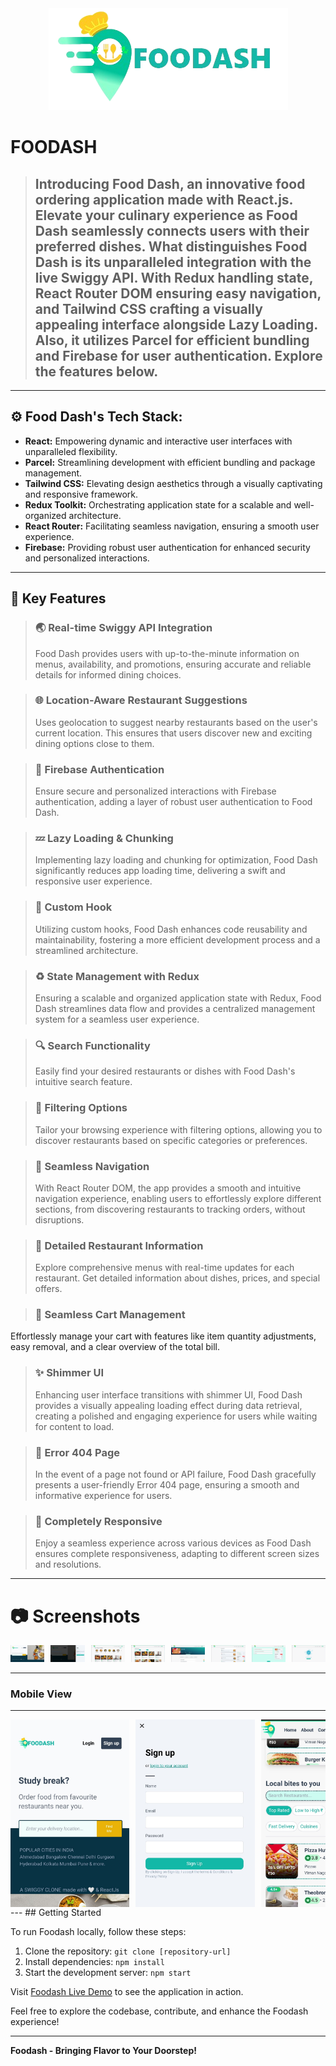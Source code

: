 <div align="center">
  <a href="screenshots/Desktop_Screenshot (4).png" target="_blank">
    <img src="./screenshots/FoodashLogo.png" alt="Foodash Logo" height="autorem">
  </a>
</div>

# FOODASH

> ## Introducing Food Dash, an innovative food ordering application made with React.js. Elevate your culinary experience as Food Dash seamlessly connects users with their preferred dishes. What distinguishes Food Dash is its unparalleled integration with the live Swiggy API. With Redux handling state, React Router DOM ensuring easy navigation, and Tailwind CSS crafting a visually appealing interface alongside Lazy Loading. Also, it utilizes Parcel for efficient bundling and Firebase for user authentication. Explore the features below.

---

## ⚙ Food Dash's Tech Stack:

- **React:** Empowering dynamic and interactive user interfaces with unparalleled flexibility.
- **Parcel:** Streamlining development with efficient bundling and package management.
- **Tailwind CSS:** Elevating design aesthetics through a visually captivating and responsive framework.
- **Redux Toolkit:** Orchestrating application state for a scalable and well-organized architecture.
- **React Router:** Facilitating seamless navigation, ensuring a smooth user experience.
- **Firebase:** Providing robust user authentication for enhanced security and personalized interactions.

---

## 🎯 Key Features

> ### 🌏 Real-time Swiggy API Integration
>
> Food Dash provides users with up-to-the-minute information on menus, availability, and promotions, ensuring accurate and reliable details for informed dining choices.

> ### 🌐 Location-Aware Restaurant Suggestions
>
> Uses geolocation to suggest nearby restaurants based on the user's current location. This ensures that users discover new and exciting dining options close to them.

> ### 🔐 Firebase Authentication
>
> Ensure secure and personalized interactions with Firebase authentication, adding a layer of robust user authentication to Food Dash.

> ### 💤 Lazy Loading & Chunking
>
> Implementing lazy loading and chunking for optimization, Food Dash significantly reduces app loading time, delivering a swift and responsive user experience.

> ### 🔩 Custom Hook
>
> Utilizing custom hooks, Food Dash enhances code reusability and maintainability, fostering a more efficient development process and a streamlined architecture.

> ### ♻ State Management with Redux
>
> Ensuring a scalable and organized application state with Redux, Food Dash streamlines data flow and provides a centralized management system for a seamless user experience.

> ### 🔍 Search Functionality
>
> Easily find your desired restaurants or dishes with Food Dash's intuitive search feature.

> ### 🎯 Filtering Options
>
> Tailor your browsing experience with filtering options, allowing you to discover restaurants based on specific categories or preferences.

> ### 📌 Seamless Navigation
>
> With React Router DOM, the app provides a smooth and intuitive navigation experience, enabling users to effortlessly explore different sections, from discovering restaurants to tracking orders, without disruptions.

> ### 📜 Detailed Restaurant Information
>
> Explore comprehensive menus with real-time updates for each restaurant. Get detailed information about dishes, prices, and special offers.

> ### 🛒 Seamless Cart Management

Effortlessly manage your cart with features like item quantity adjustments, easy removal, and a clear overview of the total bill.

> ### ✨ Shimmer UI
>
> Enhancing user interface transitions with shimmer UI, Food Dash provides a visually appealing loading effect during data retrieval, creating a polished and engaging experience for users while waiting for content to load.

> ### 🚧 Error 404 Page
>
> In the event of a page not found or API failure, Food Dash gracefully presents a user-friendly Error 404 page, ensuring a smooth and informative experience for users.

> ### 📱 Completely Responsive
>
> Enjoy a seamless experience across various devices as Food Dash ensures complete responsiveness, adapting to different screen sizes and resolutions.

---

# 📷 Screenshots

<div style="display: flex; overflow-x: auto; gap: 10px; max-width: 100%;">

  <!-- Row 1 -->
  <div style="flex: 1;">
    <img src="screenshots/Desktop_Screenshot (2).png" alt="Screenshot 1" style="max-width: 100%; height: auto;">
  </div>
  <div style="flex: 1;">
    <img src="screenshots/Desktop_Screenshot (3).png" alt="Screenshot 2" style="max-width: 100%; height: auto;">
  </div>

  <!-- Row 2 -->
  <div style="flex: 1;">
    <img src="screenshots/Desktop_Screenshot (5).png" alt="Screenshot 4" style="max-width: 100%; height: auto;">
  </div>
  <div style="flex: 1;">
    <img src="screenshots/Desktop_Screenshot (4).png" alt="Screenshot 3" style="max-width: 100%; height: auto;">
  </div>

  <!-- Row 3 -->
  <div style="flex: 1;">
    <img src="screenshots/Desktop_Screenshot (6).png" alt="Screenshot 5" style="max-width: 100%; height: auto;">
  </div>
  <div style="flex: 1;">
    <img src="screenshots/Desktop_Screenshot (7).png" alt="Screenshot 6" style="max-width: 100%; height: auto;">
  </div>

  <!-- Row 4 -->
  <div style="flex: 1;">
    <img src="screenshots/Desktop_Screenshot (8).png" alt="Screenshot 8" style="max-width: 100%; height: auto;">
  </div>
  <div style="flex: 1;">
    <img src="screenshots/Desktop_Screenshot (1).png" alt="Screenshot 7" style="max-width: 100%; height: auto;">
  </div>

</div>

---

### Mobile View

---

<div style="display: flex; overflow-x: auto; gap: 10px;">
  <img src="screenshots/Mobile/Mobile_Screenshot (7).jpeg" alt="Mobile Screenshot 8" style="height: 300px">
  <img src="screenshots/Mobile/Mobile_Screenshot (6).jpeg" alt="Mobile Screenshot 6" style="height: 300px">
  <img src="screenshots/Mobile/Mobile_Screenshot (4).jpeg" alt="Mobile Screenshot 1" style="height: 300px">
  <img src="screenshots/Mobile/Mobile_Screenshot (3).jpeg" alt="Mobile Screenshot 3" style="height: 300px">
  <img src="screenshots/Mobile/Mobile_Screenshot (2).jpeg" alt="Mobile Screenshot 2" style="height: 300px">
  <img src="screenshots/Mobile/Mobile_Screenshot (8).jpeg" alt="Mobile Screenshot 5" style="height: 300px">
</div>
---
## Getting Started

To run Foodash locally, follow these steps:

1. Clone the repository: `git clone [repository-url]`
2. Install dependencies: `npm install`
3. Start the development server: `npm start`

Visit [Foodash Live Demo](#) to see the application in action.

Feel free to explore the codebase, contribute, and enhance the Foodash experience!

---

**Foodash - Bringing Flavor to Your Doorstep!**
